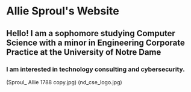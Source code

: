 # **Allie Sproul's Website** 
## Hello! I am a sophomore studying Computer Science with a minor in Engineering Corporate Practice at the University of Notre Dame
### I am interested in technology consulting and cybersecurity. 
(Sproul_ Allie 1788 copy.jpg)
(nd_cse_logo.jpg)
